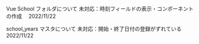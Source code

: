 Vue School フォルダについて
未対応：時刻フィールドの表示・コンポーネントの作成　 2022/11/22

school_years マスタについて
未対応：開始・終了日付の登録がずれている　 2022/11/22
